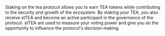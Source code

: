 Staking on the tea protocol allows you to earn TEA tokens while contributing to the security and growth of the ecosystem. By staking your TEA, you also receive stTEA and become an active participant in the governance of the protocol. stTEA are used to measure your voting power and give you an the opportunity to influence the protocol's decision-making.
